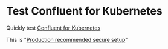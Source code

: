 # Test Confluent for Kubernetes

Quickly test [Confluent for Kubernetes ](https://docs.confluent.io/operator/current/co-quickstart.html#co-long-quickstart)

This is "[Production recommended secure setup](https://github.com/confluentinc/confluent-kubernetes-examples/tree/master/security/production-secure-deploy)"
